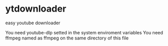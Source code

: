 # ytdownloader
easy youtube downloader

You need youtube-dlp setted in the system enviroment variables
You need ffmpeg named as ffmpeg on the same directory of this file
